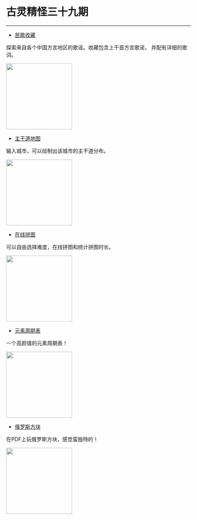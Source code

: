 <!--
 * @Author: caix cai1058@qq.com
 * @Date: 2025-03-03 19:26:50
 * @LastEditors: caix cai1058@qq.com
 * @LastEditTime: 2025-03-03 19:35:44
 * @FilePath: \docsify\docs\articles\fun\f39.md
 * @Description: 这是默认设置,请设置`customMade`, 打开koroFileHeader查看配置 进行设置: https://github.com/OBKoro1/koro1FileHeader/wiki/%E9%85%8D%E7%BD%AE
-->
# 古灵精怪三十九期
---

- [民歌收藏](https://dialect.quotemap.site/gallery)

探索来自各个中国方言地区的歌谣。收藏包含上千首方言歌谣， 并配有详细的歌词。

<img width="180px" bor src="//cdn.jsdelivr.net/gh/caix-github/pics-storage/f39120250303.jpg">

- [主干道地图](https://anvaka.github.io/city-roads/)

输入城市，可以绘制出该城市的主干道分布。

<img width="180px" bor src="//cdn.jsdelivr.net/gh/caix-github/pics-storage/f39220250303.png">

- [在线拼图](https://www.jigsawplanet.com/)

可以自由选择难度，在线拼图和统计拼图时长。

<img width="180px" bor src="//cdn.jsdelivr.net/gh/caix-github/pics-storage/f39320250303.png">

- [元素周期表](https://pt.ziziyi.com/)

一个高颜值的元素周期表！

<img width="180px" bor src="//cdn.jsdelivr.net/gh/caix-github/pics-storage/f39420250303.png">

- [俄罗斯方块](https://th0mas.nl/downloads/pdftris.pdf)

在PDF上玩俄罗斯方块，感觉蛮独特的！

<img width="180px" bor src="//cdn.jsdelivr.net/gh/caix-github/pics-storage/f39520250303.png">